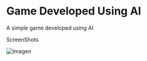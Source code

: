 # Game Developed Using AI
A simple game developed using AI


ScreenShots

![Imagen](https://github.com/user-attachments/assets/3f3c9eed-7de6-47ae-9881-9937503b06b8)



